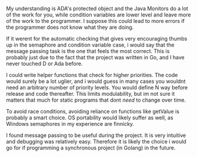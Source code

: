 My understanding is ADA's protected object and the Java Monitors do a lot of the work for you, while condition variables are lower level and leave more of the work to the programmer. I suppose this could lead to more errors if the programmer does not know what they are doing.

If it werent for the automatic checking that gives very encouraging thumbs up in the semaphore and condition variable case, i would say that the message passing task is the one that feels the most correct. This is probably just due to the fact that the project was written in Go, and I have never touched D or Ada before.

I could write helper functions that check for higher priorities. The code would surely be a lot uglier, and i would guess in many cases you wouldnt need an arbitrary number of priority levels. You would define N way before release and code thereafter. This limits modulability, but im not sure it matters that much for static programs that dont *need* to change over time.

To avoid race conditions, avoiding reliance on functions like getValue is probably a smart choice. OS portability would likely suffer as well, as Windows semaphores in my experience are finnicky.

I found message passing to be useful during the project. It is very intuitive and debugging was relatively easy. Therefore it is likely the choice i would go for if programming a synchronous project (in Golang) in the future.